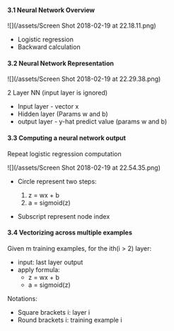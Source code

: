 #### 3.1 Neural Network Overview
![](/assets/Screen Shot 2018-02-19 at 22.18.11.png)

- Logistic regression
- Backward calculation 

#### 3.2 Neural Network Representation 

![](/assets/Screen Shot 2018-02-19 at 22.29.38.png)

2 Layer NN (input layer is ignored)
- Input layer - vector x
- Hidden layer (Params w and b)
- output layer - y-hat predict value (params w and b)

#### 3.3 Computing a neural network output

Repeat logistic regression computation 

![](/assets/Screen Shot 2018-02-19 at 22.54.35.png)

- Circle represent two steps:
    1. z = wx + b
    2. a = sigmoid(z)

- Subscript represent node index

#### 3.4  Vectorizing across multiple examples

Given m training examples, for the ith(i > 2) layer:
- input: last layer output 
- apply formula:
  - z = wx + b
  - a = sigmoid(z)


Notations:
- Square brackets i: layer i
- Round brackets i: training example i



